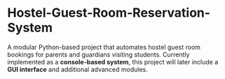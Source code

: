 # Hostel-Guest-Room-Reservation-System
A modular Python-based project that automates hostel guest room bookings for parents and guardians visiting students.   Currently implemented as a **console-based system**, this project will later include a **GUI interface** and additional advanced modules.
